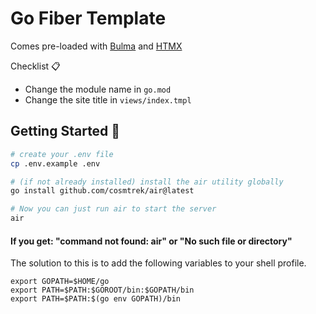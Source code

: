# Go Fiber Template

Comes pre-loaded with [Bulma](https://bulma.io/) and [HTMX](https://htmx.org/)

Checklist 📋

- Change the module name in `go.mod` 
- Change the site title in `views/index.tmpl`


## Getting Started 🚀

```bash
# create your .env file
cp .env.example .env

# (if not already installed) install the air utility globally
go install github.com/cosmtrek/air@latest

# Now you can just run air to start the server 
air
```

#### If you get: "command not found: air" or "No such file or directory"

The solution to this is to add the following variables to your
shell profile.

```shell
export GOPATH=$HOME/go
export PATH=$PATH:$GOROOT/bin:$GOPATH/bin
export PATH=$PATH:$(go env GOPATH)/bin
```